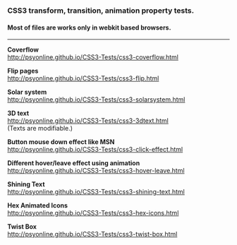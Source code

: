 ### CSS3 transform, transition, animation property tests.
#### Most of files are works only in webkit based browsers.
  
-----
  
**Coverflow**  
<http://psyonline.github.io/CSS3-Tests/css3-coverflow.html>  

**Flip pages**  
<http://psyonline.github.io/CSS3-Tests/css3-flip.html>  

**Solar system**  
<http://psyonline.github.io/CSS3-Tests/css3-solarsystem.html>  

**3D text**  
<http://psyonline.github.io/CSS3-Tests/css3-3dtext.html>  
(Texts are modifiable.)

**Button mouse down effect like MSN**  
<http://psyonline.github.io/CSS3-Tests/css3-click-effect.html>

**Different hover/leave effect using animation**  
<http://psyonline.github.io/CSS3-Tests/css3-hover-leave.html>

**Shining Text**  
<http://psyonline.github.io/CSS3-Tests/css3-shining-text.html>  

**Hex Animated Icons**  
<http://psyonline.github.io/CSS3-Tests/css3-hex-icons.html>  

**Twist Box**  
<http://psyonline.github.io/CSS3-Tests/css3-twist-box.html>  
